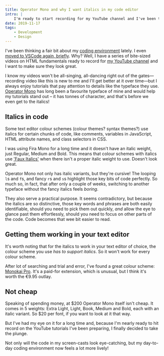 ```yaml
---
title: Operator Mono and why I want italics in my code editor
intro: |
    I'm ready to start recording for my YouTube channel and I've been thinking about what my coding environment looks like.
date: 2019-11-17
tags:
    - Development
    - Design
---
```


I've been thinking a fair bit about my [coding environment](/blog/ligatures-in-coding-fonts) lately. I even [moved to VSCode again, briefly](https://twitter.com/tempertemper/status/1188745942285082625?s=20). Why? Well, I have a series of bite-sized videos on HTML fundamentals ready to record for [my YouTube channel](https://youtube.com/tempertemper) and I want to make sure they look great.

I know my videos won't be all-singing, all-dancing right out of the gates—recording video like this is new to me and I'll get better at it over time—but I always enjoy tutorials that pay attention to details like the typeface they use. [Operator Mono](https://www.typography.com/blog/introducing-operator) has long been a favourite typeface of mine and would help my tutorials stand out – it has tonnes of character, and that's before we even get to the italics!


## Italics in code

Some text editor colour schemes (colour themes? syntax themes?) use italics for certain chunks of code, like comments, variables in JavaScript, HTML attribute names, and class selectors in CSS.

I was using Fira Mono for a long time and it doesn't have an italic weight, just Regular, Medium and Bold. This means that colour schemes with italics use ['Faux Italics'](https://alistapart.com/article/say-no-to-faux-bold/) when there isn't a proper italic weight to use. Doesn't look great.

Operator Mono not only has italic variants, but they're cursive! The looping `l`s and `f`s, and fancy `r`s and `s`s highlight those key bits of code perfectly. So much so, in fact, that after only a couple of weeks, switching to another typeface without the fancy italics feels *boring*.

They also serve a practical purpose. It seems contradictory, but because the italics are so distinctive, those key words and phrases are both easily identifiable, should you need to pick them out quickly, *and* allow the eye to glance past them effortlessly, should you need to focus on other parts of the code. Code becomes that wee bit easier to read.


## Getting them working in your text editor

It's worth noting that for the italics to work in your text editor of choice, the colour scheme you use *has to support italics*. So it won't work for every colour scheme.

After lot of searching and trial and error, I've found a great colour scheme: [Monokai Pro](https://monokai.pro). It's a paid-for extension, which is unusual, but I think it's worth the €9.95 outlay.


## Not cheap

Speaking of spending money, at $200 Operator Mono itself isn't cheap. It comes in 5 weights: Extra Light, Light, Book, Medium and Bold, each with an italic variant. So $20 per font, if you want to look at it that way.

But I've had my eye on it for a long time and, because I'm nearly ready to hit record on the YouTube tutorials I've been preparing, I finally decided to take the plunge.

Not only will the code in my screen-casts look eye-catching, but my day-to-day coding environment now feels a lot more lively!
